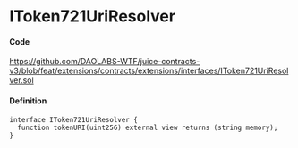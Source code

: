 # IToken721UriResolver

#### Code

https://github.com/DAOLABS-WTF/juice-contracts-v3/blob/feat/extensions/contracts/extensions/interfaces/IToken721UriResolver.sol

#### Definition

```
interface IToken721UriResolver {
  function tokenURI(uint256) external view returns (string memory);
}
```
